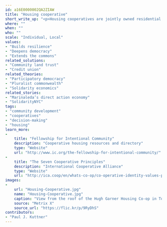 ```yaml
---
id: a16E0000002QA2ZIAW
title: "Housing cooperative"
short_write_up: "<p>Housing cooperatives are jointly owned residential properties, held in common by the residents. Residents purchase shares in the cooperative and divide responsibility for the upkeep and management of the building or buildings, often run using principles of democratic decision-making. Many cooperatives are designed as affordable housing, with residents receiving limited equity in order to maintain a low cost of membership. Other benefits to cooperative living can include environmental sustainability, self-determination, and strong, supportive communities. In fact, some cooperatives are designed as “intentional communities” based around shared values and goals, such as the seven cooperative principles.</p>"
where: ""
when: ""
who: ""
scale: "Individual, Local"
values:
- "Builds resilience"
- "Deepens democracy"
- "Extends the commons"
related_solutions:
- "Community land trust"
- "Credit union"
related_theories:
- "Participatory democracy"
- "Pluralist commonwealth"
- "Solidarity economics"
related_stories:
- "Marinaleda’s direct action economy"
- "SolidarityNYC"
tags:
- "community development"
- "cooperatives"
- "decision-making"
- "housing"
learn_more:
-
    title: "Fellowship for Intentional Community"
    description: "Cooperative housing resources and directory"
    type: "Website"
    url: "http://www.ic.org/the-fellowship-for-intentional-community/"
-
    title: "The Seven Cooperative Principles"
    description: "International Cooperative Alliance"
    type: "Website"
    url: "http://ica.coop/en/whats-co-op/co-operative-identity-values-principles"
images:
-
    url: "Housing-Cooperative.jpg"
    name: "Housing-Cooperative.jpg"
    caption: "View from the roof of the Hugh Garner Housing Co-op in Toronto, Canada"
    source: "Metrix X"
    source_url: "https://flic.kr/p/9RyDhS"
contributors:
- "Paul J. Kuttner"
---
```

